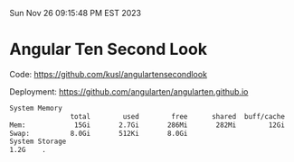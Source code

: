 Sun Nov 26 09:15:48 PM EST 2023

# Angular Ten Second Look

Code: https://github.com/kusl/angulartensecondlook

Deployment: https://github.com/angularten/angularten.github.io

```bash
System Memory
               total        used        free      shared  buff/cache   available
Mem:            15Gi       2.7Gi       286Mi       282Mi        12Gi        12Gi
Swap:          8.0Gi       512Ki       8.0Gi
System Storage
1.2G	.
```
```bash
